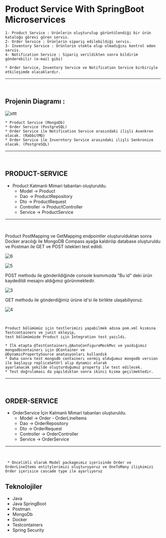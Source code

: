 # Product Service With SpringBoot Microservices

    1- Product Service : Ürünlerin oluşturulup görüntülendiği bir ürün kataloğu görevi gören servis. 
    2- Order Service : Ürünlerin sipariş edilebildiği servis.
    3- Inventory Service : Ürünlerin stokta olup olmadığını kontrol eden servis. 
    4- Notification Service : Sipariş verildikten sonra bildirim gönderebilir (e-mail gibi)

    * Order Service, Inventory Service ve Notification Service birbiriyle etkileşimde olacaklardır.

   <hr> <br>

 ## Projenin Diagramı : 
    
   ![sttt](https://user-images.githubusercontent.com/96151920/176319634-fc40477c-f40e-4304-bb74-555b03d5ed96.JPG)
    
    * Product Service (MongoDb)
    * Order Service (PostgreSQL)
    * Order Service ile Notification Service arasındaki ilişli Asenkron olacak. (RabbitMQ)
    * Order Service ile Inverntory Service arasındaki ilişli Senkronize olacak. (PostgreSQL)

<hr> <br>

## PRODUCT-SERVICE

* Product Katmanlı Mimari tabanları oluşturuldu. 
  * Model -> Product
  * Dao -> ProductRepository 
  * Dto -> ProductRequest
  * Controller -> ProductController
  * Service -> ProductService 

<hr><br>

Product PostMapping ve GetMapping endpointler oluşturulduktan sonra Docker aracılığı ile MongoDB Compass ayağa kaldırılıp database oluşturuldu ve Postman ile GET ve POST istekleri test edildi. <br>

![6](https://user-images.githubusercontent.com/96151920/176447274-a231df89-e064-455f-a986-1855a3cbd8ef.JPG)


![5](https://user-images.githubusercontent.com/96151920/176447320-ad50b437-8ac5-4600-93aa-dca5fb9665e7.JPG)


POST methodu ile gönderildiğinde console kısmımızda "Bu id" deki ürün kaydedildi mesajını aldığımız görünmektedir.

![3](https://user-images.githubusercontent.com/96151920/176445459-55fead6c-94a0-44f0-a183-b166ca5405e2.JPG)


GET methodu ile gönderdiğimiz ürüne id'si ile birlikte ulaşabiliyoruz. 

![4](https://user-images.githubusercontent.com/96151920/176445849-e5c56702-5e6c-4de9-bbc5-91c432f5d518.JPG)


<br>

    Product bölümümüz için testlerimizi yapabilmek adına pom.xml kısmına Testcontainers ve junit ekleyip,
    test bölümümüzde Product için Integration test yazıldı.

    * İlk etapta @TestContainers,@AutoConfigureMockMvc ve yazdığımız mongodbcontainerı için @Container ve 
    @DynamicPropertySource anatasyonları kullandık
    * Daha sonra test mongodb containerı vermiş olduğumuz mongodb version ile başlayıp replicaSetUrl alıp dynamic olarak 
    ayarlanacak şekilde oluşturduğumuz property ile test edilecek. 
    * Test doğrulaması da yapıldıktan sonra ikinci kısma geçilmektedir.
    
<hr><br>

## ORDER-SERVICE

* OrderService İçin Katmanlı Mimari tabanları oluşturuldu. 
  * Model -> Order - OrderLineItems
  * Dao -> OrderRepository 
  * Dto -> OrderRequest
  * Controller -> OrderController
  * Service -> OrderService 

<hr><br>

     * Öncelikli olarak Model packageımız içerisinde Order ve OrderLineItems entitylerimizi oluşturuyoruz ve OneToMany ilişkimizi Order içerisice cascade type ile ayarlıyoruz 





## Teknolojiler

* Java
* Java SpringBoot
* Postman
* MongoDb
* Docker
* Testcontainers
* Spring Security 
